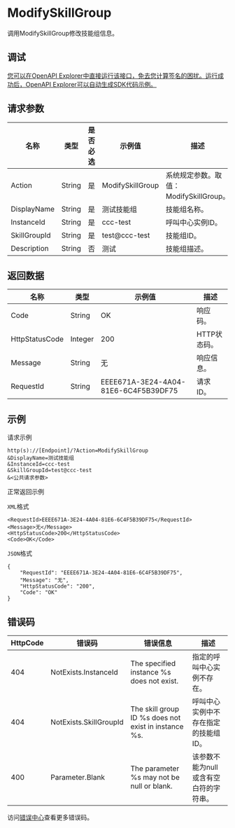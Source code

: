 # ModifySkillGroup

调用ModifySkillGroup修改技能组信息。

## 调试

[您可以在OpenAPI Explorer中直接运行该接口，免去您计算签名的困扰。运行成功后，OpenAPI Explorer可以自动生成SDK代码示例。](https://api.aliyun.com/#product=CCC&api=ModifySkillGroup&type=RPC&version=2020-07-01)

## 请求参数

|名称|类型|是否必选|示例值|描述|
|--|--|----|---|--|
|Action|String|是|ModifySkillGroup|系统规定参数。取值：ModifySkillGroup。 |
|DisplayName|String|是|测试技能组|技能组名称。 |
|InstanceId|String|是|ccc-test|呼叫中心实例ID。 |
|SkillGroupId|String|是|test@ccc-test|技能组ID。 |
|Description|String|否|测试|技能组描述。 |

## 返回数据

|名称|类型|示例值|描述|
|--|--|---|--|
|Code|String|OK|响应码。 |
|HttpStatusCode|Integer|200|HTTP状态码。 |
|Message|String|无|响应信息。 |
|RequestId|String|EEEE671A-3E24-4A04-81E6-6C4F5B39DF75|请求ID。 |

## 示例

请求示例

```
http(s)://[Endpoint]/?Action=ModifySkillGroup
&DisplayName=测试技能组
&InstanceId=ccc-test
&SkillGroupId=test@ccc-test
&<公共请求参数>
```

正常返回示例

`XML`格式

```
<RequestId>EEEE671A-3E24-4A04-81E6-6C4F5B39DF75</RequestId>
<Message>无</Message>
<HttpStatusCode>200</HttpStatusCode>
<Code>OK</Code>
```

`JSON`格式

```
{
	"RequestId": "EEEE671A-3E24-4A04-81E6-6C4F5B39DF75",
	"Message": "无",
	"HttpStatusCode": "200",
	"Code": "OK"
}
```

## 错误码

|HttpCode|错误码|错误信息|描述|
|--------|---|----|--|
|404|NotExists.InstanceId|The specified instance %s does not exist.|指定的呼叫中心实例不存在。|
|404|NotExists.SkillGroupId|The skill group ID %s does not exist in instance %s.|呼叫中心实例中不存在指定的技能组ID。|
|400|Parameter.Blank|The parameter %s may not be null or blank.|该参数不能为null或含有空白符的字符串。|

访问[错误中心](https://error-center.aliyun.com/status/product/CCC)查看更多错误码。


